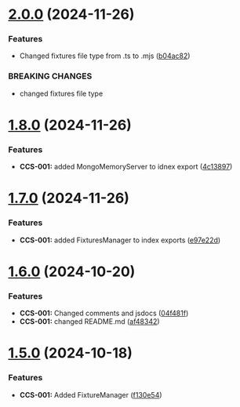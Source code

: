 # [2.0.0](https://github.com/CyberT33N/ModelManager/compare/v1.8.0...v2.0.0) (2024-11-26)


### Features

* Changed fixtures file type from .ts to .mjs ([b04ac82](https://github.com/CyberT33N/ModelManager/commit/b04ac828be1cdc74e94bbba866c29102c5805704))


### BREAKING CHANGES

* changed fixtures file type



# [1.8.0](https://github.com/CyberT33N/ModelManager/compare/v1.7.0...v1.8.0) (2024-11-26)


### Features

* **CCS-001:** added MongoMemoryServer to idnex export ([4c13897](https://github.com/CyberT33N/ModelManager/commit/4c13897b813d052070e71273877953e334728007))



# [1.7.0](https://github.com/CyberT33N/ModelManager/compare/v1.6.0...v1.7.0) (2024-11-26)


### Features

* **CCS-001:** added FixturesManager to index exports ([e97e22d](https://github.com/CyberT33N/ModelManager/commit/e97e22dfa2d752be5984fb1b72531ba9fe915711))



# [1.6.0](https://github.com/CyberT33N/ModelManager/compare/v1.5.0...v1.6.0) (2024-10-20)


### Features

* **CCS-001:** Changed comments and jsdocs ([04f481f](https://github.com/CyberT33N/ModelManager/commit/04f481f736897a2db7603ff028086d645bb295ad))
* **CCS-001:** changed README.md ([af48342](https://github.com/CyberT33N/ModelManager/commit/af48342504496d63fdaf9f3b5c1367f99013fa56))



# [1.5.0](https://github.com/CyberT33N/ModelManager/compare/v1.4.0...v1.5.0) (2024-10-18)


### Features

* **CCS-001:** Added FixtureManager ([f130e54](https://github.com/CyberT33N/ModelManager/commit/f130e54dad3540f91caa710c6c90c934e25237c0))




